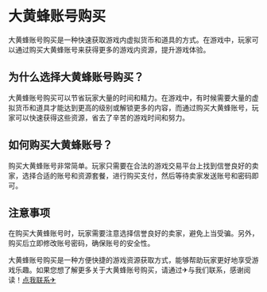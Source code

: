 # 大黄蜂账号购买

大黄蜂账号购买是一种快速获取游戏内虚拟货币和道具的方式。在游戏中，玩家可以通过购买大黄蜂账号来获得更多的游戏内资源，提升游戏体验。

## 为什么选择大黄蜂账号购买？

大黄蜂账号购买可以节省玩家大量的时间和精力。在游戏中，有时候需要大量的虚拟货币和道具才能达到更高的级别或解锁更多的内容，而通过购买大黄蜂账号，玩家可以快速获得这些资源，省去了辛苦的游戏时间和努力。

## 如何购买大黄蜂账号？

购买大黄蜂账号非常简单。玩家只需要在合法的游戏交易平台上找到信誉良好的卖家，选择合适的账号和资源套餐，进行购买支付，然后等待卖家发送账号和密码即可。

## 注意事项

在购买大黄蜂账号时，玩家需要注意选择信誉良好的卖家，避免上当受骗。另外，购买后立即修改账号密码，确保账号的安全性。

大黄蜂账号购买是一种方便快捷的游戏资源获取方式，能够帮助玩家更好地享受游戏乐趣。如果您想了解更多关于大黄蜂账号购买，请通过✈与我们联系，感谢阅读！[点我联系✈](https://www.G208.com)
